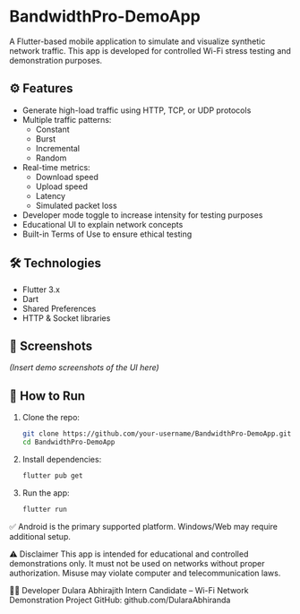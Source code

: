 # BandwidthPro-DemoApp

A Flutter-based mobile application to simulate and visualize synthetic network traffic. This app is developed for controlled Wi-Fi stress testing and demonstration purposes.

## ⚙️ Features

- Generate high-load traffic using HTTP, TCP, or UDP protocols
- Multiple traffic patterns:
  - Constant
  - Burst
  - Incremental
  - Random
- Real-time metrics:
  - Download speed
  - Upload speed
  - Latency
  - Simulated packet loss
- Developer mode toggle to increase intensity for testing purposes
- Educational UI to explain network concepts
- Built-in Terms of Use to ensure ethical testing

## 🛠️ Technologies

- Flutter 3.x
- Dart
- Shared Preferences
- HTTP & Socket libraries

## 📱 Screenshots

*(Insert demo screenshots of the UI here)*

## 🚀 How to Run

1. Clone the repo:

   ```bash
   git clone https://github.com/your-username/BandwidthPro-DemoApp.git
   cd BandwidthPro-DemoApp
   ```

2. Install dependencies:

   ```bash
   flutter pub get
   ```

3. Run the app:

   ```bash
   flutter run
   ```

✅ Android is the primary supported platform. Windows/Web may require additional setup.

⚠️ Disclaimer
This app is intended for educational and controlled demonstrations only. It must not be used on networks without proper authorization. Misuse may violate computer and telecommunication laws.

👨‍💻 Developer
Dulara Abhirajith
Intern Candidate – Wi-Fi Network Demonstration Project
GitHub: github.com/DularaAbhiranda
